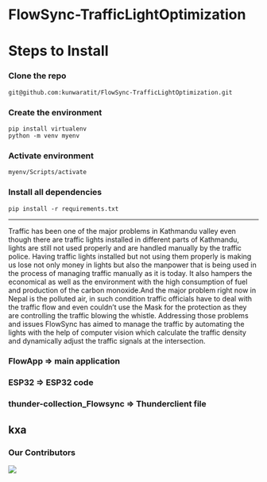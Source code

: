 # FlowSync-TrafficLightOptimization

# Steps to Install
### Clone the repo
    git@github.com:kunwaratit/FlowSync-TrafficLightOptimization.git
### Create the environment
    pip install virtualenv
    python -m venv myenv
### Activate environment
    myenv/Scripts/activate
### Install all dependencies
    pip install -r requirements.txt
<hr>
Traffic has been one of the major problems in Kathmandu valley even though there are traffic lights installed in different parts of Kathmandu, lights are still not used properly and are handled manually by the traffic police. Having traffic lights installed but not using them properly is making us lose not only money in lights but also the manpower that is being used in the process of managing traffic manually as it is today. It also hampers the economical as well as the environment with the high consumption of fuel and production of the carbon monoxide.And the major problem right now in Nepal is the polluted air, in such condition traffic officials have to deal with the traffic flow and  even couldn’t use the Mask for the protection as they are controlling the traffic blowing the whistle.
Addressing those problems and issues FlowSync has aimed to manage the traffic by automating the lights with the help of computer vision which calculate the traffic density and dynamically adjust the traffic signals at the intersection.

### FlowApp => main application
### ESP32 => ESP32 code
###  thunder-collection_Flowsync => Thunderclient file
## kxa
### Our Contributors
<a href="https://github.com/kunwaratit/Revolution-Bytes/graphs/contributors">
  <img src="https://contrib.rocks/image?repo=kunwaratit/Revolution-Bytes" />
</a>
